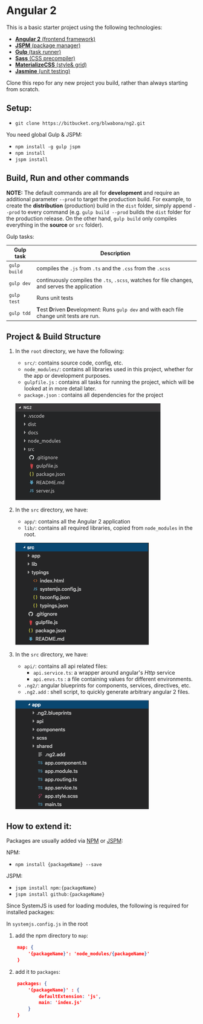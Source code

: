 # Angular 2

This is a basic starter project using the following technologies:
- [**Angular 2** (frontend framework)](https://angular.io/)
- [**JSPM** (package manager)](https://jspm.io)
- [**Gulp** (task runner)](http://gulpjs.com/)
- [**Sass** (CSS precompiler)](http://sass-lang.com/) 
- [**MaterializeCSS** (style& grid)](http://materializecss.com/media-css.html)
- [**Jasmine** (unit testing)](https://jasmine.github.io/)

Clone this repo for any new project you build, rather than always starting from scratch.

## Setup:

- `git clone https://bitbucket.org/blwabona/ng2.git`

You need global Gulp & JSPM:

- `npm install -g gulp jspm`
- `npm install`
- `jspm install`

## Build, Run and other commands

**NOTE:** The default commands are all for **development** and require an additional parameter `--prod` to target the production build. 
For example, to create the **distribution** (production) build in the `dist` folder, simply append `--prod` to every command (e.g. `gulp build --prod` builds the `dist` folder for the production release.
On the other hand, `gulp build` only compiles everything in the **source** or `src` folder).

Gulp tasks:

|Gulp task   | Description|
|------------|------------|
|`gulp build`|compiles the `.js` from `.ts` and the `.css` from the `.scss`|
|`gulp dev`  |continuously compiles the `.ts`, `.scss`, watches for file changes, and serves the application|
|`gulp test`| Runs unit tests|
|`gulp tdd`| **T**est **D**riven **D**evelopment: Runs `gulp dev` and with each file change unit tests are run.| 

## Project & Build Structure

1. In the `root` directory, we have the following:
    - `src/`: contains source code, config, etc.
    - `node_modules/`: contains all libraries used in this project, whether for the app or development purposes.
    - `gulpfile.js` : contains all tasks for running the project, which will be looked at in more detail later. 
    - `package.json` : contains all dependencies for the project

    ![](docs/ss_dir_root.png)

2. In the `src` directory, we have:
    - `app/`: contains all the Angular 2 application 
    - `lib/`: contains all required libraries, copied from `node_modules` in the root.

    ![](docs/ss_dir_src.png)

3. In the `src` directory, we have:
    - `api/`: contains all api related files:
        - `api.service.ts`: a wrapper around angular's *Http* service
        - `api.envs.ts` : a file containing values for different environments.
    - `.ng2/`: angular blueprints for components, services, directives, etc.
    - `.ng2.add` : shell script, to quickly generate arbitrary angular 2 files.

    ![](docs/ss_dir_app.png)

## How to extend it:

Packages are usually added via [NPM](https://www.npmjs.com/) or [JSPM](http://jspm.io/):

NPM:
- `npm install {packageName} --save`

JSPM:
- `jspm install npm:{packageName}`
- `jspm install github:{packageName}`

Since SystemJS is used for loading modules, the following is required for installed packages:

In `systemjs.config.js` in the root

1. add the npm directory to `map`:
```json
    map: {
        '{packageName}': 'node_modules/{packageName}'
    }
```
2. add it to `packages`:
```json
    packages: {
        '{packageName}' : {
            defaultExtension: 'js',
            main: 'index.js'
        }
    }
```